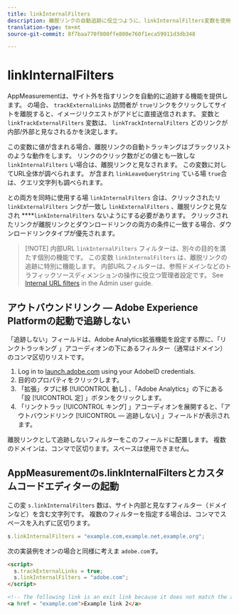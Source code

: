```yaml
---
title: linkInternalFilters
description: 離脱リンクの自動追跡に役立つように、linkInternalFilters変数を使用します。
translation-type: tm+mt
source-git-commit: 8f7baa770f800ffe800e760f1eca59911d3db348

---
```



# linkInternalFilters

AppMeasurementは、サイト外を指すリンクを自動的に追跡する機能を提供します。 の場合、 `trackExternalLinks` 訪問者が `true`リンクをクリックしてサイトを離脱すると、イメージリクエストがアドビに直接送信されます。 変数と `linkTrackExternalFilters` 変数は、 `linkTrackInternalFilters` どのリンクが内部/外部と見なされるかを決定します。

この変数に値が含まれる場合、離脱リンクの自動トラッキングはブラックリストのような動作をします。 リンクのクリック数がどの値とも一致しな `linkInternalFilters` い場合は、離脱リンクと見なされます。 この変数に対してURL全体が調べられます。 が含まれ `linkLeaveQueryString` ている場 `true`合は、クエリ文字列も調べられます。

との両方を同時に使用する場 `linkInternalFilters` 合は、クリックされたリ `linkExternalFilters` ンクが一致し `linkExternalFilters` 、離脱リンクと見なされ ****`linkInternalFilters` ないようにする必要があります。 クリックされたリンクが離脱リンクとダウンロードリンクの両方の条件に一致する場合、ダウンロードリンクタイプが優先されます。

> [!NOTE] 内部URL `linkInternalFilters` フィルターは、別々の目的を満たす個別の機能です。 この変数 `linkInternalFilters` は、離脱リンクの追跡に特別に機能します。 内部URLフィルターは、参照ドメインなどのトラフィックソースディメンションの操作に役立つ管理者設定です。 See [Internal URL filters](/help/admin/admin/internal-url-filter-admin.md) in the Admin user guide.

## アウトバウンドリンク — Adobe Experience Platformの起動で追跡しない

「追跡しない」フィールドは、Adobe Analytics拡張機能を設定する際に、「リンクトラッキング  」アコーディオンの下にあるフィルター（通常はドメイン）のコンマ区切りリストです。

1. Log in to [launch.adobe.com](https://launch.adobe.com) using your AdobeID credentials.
2. 目的のプロパティをクリックします。
3. 「拡張」タブに移 [!UICONTROL 動し] 、「Adobe Analytics」の下にある「設 [!UICONTROL 定] 」ボタンをクリックします。
4. 「リンクトラッ [!UICONTROL キング] 」アコーディオンを展開すると、「アウトバウンドリンク [!UICONTROL — 追跡しない] 」フィールドが表示されます。

離脱リンクとして追跡しないフィルターをこのフィールドに配置します。 複数のドメインは、コンマで区切ります。スペースは使用できません。

## AppMeasurementのs.linkInternalFiltersとカスタムコードエディターの起動

この変 `s.linkInternalFilters` 数は、サイト内部と見なすフィルター（ドメインなど）を含む文字列です。 複数のフィルターを指定する場合は、コンマでスペースを入れずに区切ります。

```js
s.linkInternalFilters = "example.com,example.net,example.org";
```

次の実装例をオンの場合と同様に考えま `adobe.com`す。

```html
<script>
  s.trackExternalLinks = true;
  s.linkInternalFilters = "adobe.com";
</script>

<!-- The following link is an exit link because it does not match the anything under linkInternalFilters -->
<a href = "example.com">Example link 2</a>
```
